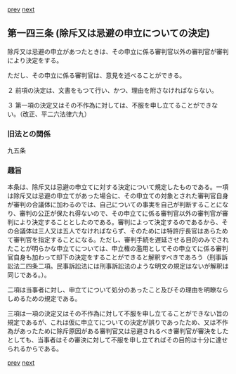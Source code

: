 [prev](/specific/markdowns/特許法/205_Mp-Ch_6-At_142.md)
[next](/specific/markdowns/特許法/207_Mp-Ch_6-At_144.md)
## 第一四三条 (除斥又は忌避の申立についての決定)
除斥又は忌避の申立があつたときは、その申立に係る審判官以外の審判官が審判により決定をする。

ただし、その申立に係る審判官は、意見を述べることができる。

２ 前項の決定は、文書をもつて行い、かつ、理由を附さなければならない。

３ 第一項の決定又はその不作為に対しては、不服を申し立てることができない。（改正、平二六法律六九）


### 旧法との関係
九五条

### 趣旨
本条は、除斥又は忌避の申立てに対する決定について規定したものである。一項は除斥又は忌避の申立てがあった場合に、その申立ての対象とされた審判官自身が審判の合議体に加わるのでは、自己についての事実を自己が判断することになり、審判の公正が保たれ得ないので、その申立てに係る審判官以外の審判官が審判により決定することとしたのである。審判によって決定するのであるから、その合議体は三人又は五人でなければならず、そのためには特許庁長官はあらためて審判官を指定することになる。ただし、審判手続を遅延させる目的のみでされたことが明らかな申立てについては、申立権の濫用としてその申立てに係る審判官自身も加わって却下の決定をすることができると解釈すべきであろう（刑事訴訟法二四条二項。民事訴訟法には刑事訴訟法のような明文の規定はないが解釈は同じである。）。

二項は当事者に対し、申立てについて処分のあったこと及びその理由を明瞭ならしめるための規定である。

三項は一項の決定又はその不作為に対して不服を申し立てることができない旨の規定であるが、これは仮に申立てについての決定が誤りであったため、又は不作為があったために除斥原因がある審判官又は忌避されるべき審判官が審決をしたとしても、当事者はその審決に対して不服を申し立てればその目的は十分に達せられるからである。


[prev](/specific/markdowns/特許法/205_Mp-Ch_6-At_142.md)
[next](/specific/markdowns/特許法/207_Mp-Ch_6-At_144.md)